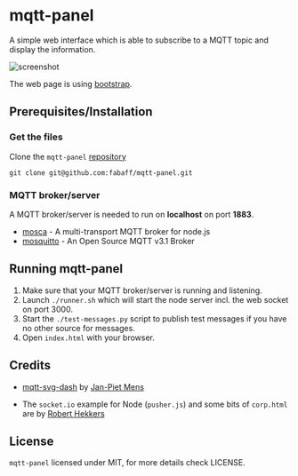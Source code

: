 # mqtt-panel

A simple web interface which is able to subscribe to a MQTT topic and display
the information. 

![screenshot](screentshot.png)

The web page is using [bootstrap](http://getbootstrap.com/).

## Prerequisites/Installation

### Get the files
Clone the `mqtt-panel` [repository](https://github.com/fabaff/mqtt-panel)
```
git clone git@github.com:fabaff/mqtt-panel.git
```

### MQTT broker/server
A MQTT broker/server is needed to run on **localhost** on port **1883**. 

- [mosca](http://mcollina.github.io/mosca/) - A multi-transport MQTT broker
  for node.js
- [mosquitto](http://mosquitto.org/) - An Open Source MQTT v3.1 Broker

## Running mqtt-panel

1. Make sure that your MQTT broker/server is running and listening.
2. Launch `./runner.sh` which will start the node server incl. the web socket 
   on port 3000.
3. Start the `./test-messages.py` script to publish test messages if you have
   no other source for messages.
4. Open `index.html` with your browser.

## Credits

* [mqtt-svg-dash](https://github.com/jpmens/mqtt-svg-dash) by [Jan-Piet Mens](http://jpmens.net/)

* The `socket.io` example for Node (`pusher.js`) and some bits of `corp.html` are by [Robert Hekkers](http://blog.hekkers.net/2012/10/13/realtime-data-with-mqtt-node-js-mqtt-js-and-socket-io/)



## License
`mqtt-panel` licensed under MIT, for more details check LICENSE.
